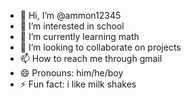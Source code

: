 - 👋 Hi, I’m @ammon12345
- 👀 I’m interested in school
- 🌱 I’m currently learning math
- 💞️ I’m looking to collaborate on projects
- 📫 How to reach me through gmail
- 😄 Pronouns: him/he/boy
- ⚡ Fun fact: i like milk shakes

<!---
ammon12345/ammon12345 is a ✨ special ✨ repository because its `README.md` (this file) appears on your GitHub profile.
You can click the Preview link to take a look at your changes.
--->
